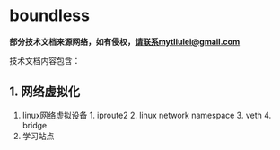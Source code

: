 # boundless

**部分技术文档来源网络，如有侵权，请联系mytliulei@gmail.com**

技术文档内容包含：

## 1. 网络虚拟化
  1. linux网络虚拟设备
    1. iproute2
    2. linux network namespace
    3. veth
    4. bridge
  2. 学习站点
  
